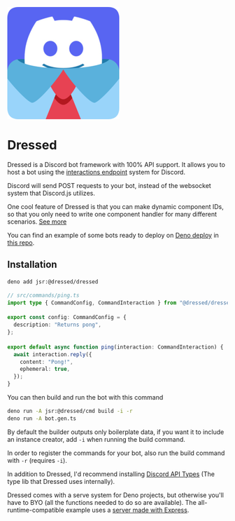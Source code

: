 ![Dressed](www/public/dressed_small.webp)

# Dressed

Dressed is a Discord bot framework with 100% API support. It allows you to host
a bot using the
[interactions endpoint](https://discord.com/developers/docs/interactions/overview#configuring-an-interactions-endpoint-url)
system for Discord.

Discord will send POST requests to your bot, instead of the websocket system
that Discord.js utilizes.

One cool feature of Dressed is that you can make dynamic component IDs, so that
you only need to write one component handler for many different scenarios.
[See more](https://dressed.vercel.app/docs/components#dynamic-component-ids)

You can find an example of some bots ready to deploy on
[Deno deploy](https://deno.com/deploy) in
[this repo](https://github.com/Inbestigator/dressed-examples).

## Installation

```bash
deno add jsr:@dressed/dressed
```

```ts
// src/commands/ping.ts
import type { CommandConfig, CommandInteraction } from "@dressed/dressed";

export const config: CommandConfig = {
  description: "Returns pong",
};

export default async function ping(interaction: CommandInteraction) {
  await interaction.reply({
    content: "Pong!",
    ephemeral: true,
  });
}
```

You can then build and run the bot with this command

```bash
deno run -A jsr:@dressed/cmd build -i -r
deno run -A bot.gen.ts
```

By default the builder outputs only boilerplate data, if you want it to include
an instance creator, add `-i` when running the build command.

In order to register the commands for your bot, also run the build command with
`-r` (requires `-i`).

In addition to Dressed, I'd recommend installing
[Discord API Types](https://www.npmjs.com/package/discord-api-types) (The type
lib that Dressed uses internally).

Dressed comes with a serve system for Deno projects, but otherwise you'll have
to BYO (all the functions needed to do so are available). The
all-runtime-compatible example uses a
[server made with Express](https://github.com/Inbestigator/dressed-examples/blob/main/node/simple/server.ts).
